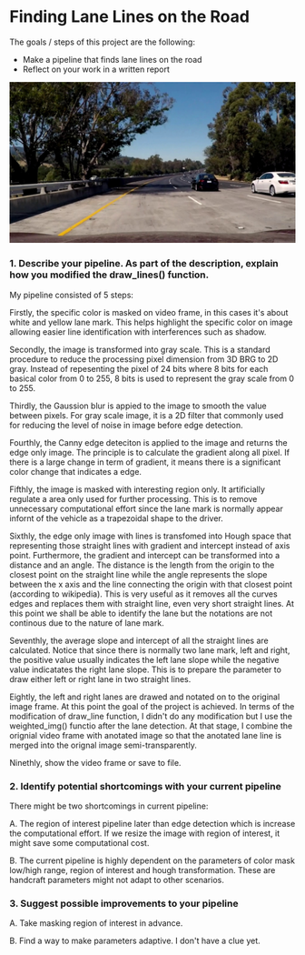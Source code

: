 # **Finding Lane Lines on the Road** 

The goals / steps of this project are the following:
* Make a pipeline that finds lane lines on the road
* Reflect on your work in a written report

![alt text](https://github.com/wincle626/Udacity_Project_Results/blob/master/project01/result/Origin.jpg)

### 1. Describe your pipeline. As part of the description, explain how you modified the draw_lines() function.

My pipeline consisted of 5 steps:

Firstly, the specific color is masked on video frame, in this cases it's about white and yellow lane mark. This helps highlight the specific color on image allowing easier line identification with interferences such as shadow. 

[//]: # (Image References)

[image1]: ./result/HLS.jpg "HLS"
[image2]: ./result/HSV.jpg "HSV"

Secondly, the image is transformed into gray scale. This is a standard procedure to reduce the processing pixel dimension from 3D BRG to 2D gray. Instead of repesenting the pixel of 24 bits where 8 bits for each basical color from 0 to 255, 8 bits is used to represent the gray scale from 0 to 255. 

Thirdly, the Gaussion blur is appied to the image to smooth the value between pixels. For gray scale image, it is a 2D filter that commonly used for reducing the level of noise in image before edge detection.

Fourthly, the Canny edge deteciton is applied to the image and returns the edge only image. The principle is to calculate the gradient along all pixel. If there is a large change in term of gradient, it means there is a significant color change that indicates a edge. 

Fifthly, the image is masked with interesting region only. It artificially regulate a area only  used for further processing. This is to remove unnecessary computational effort since the lane mark is normally appear infornt of the vehicle as a trapezoidal shape to the driver. 

Sixthly, the edge only image with lines is transfomed into Hough space that representing those straight lines with gradient and intercept instead of axis point. Furthermore, the gradient and intercept can be transformed into a distance and an angle. The distance is the length from the origin to the closest point on the straight line while the angle represents the slope between the x axis and the line connecting the origin with that closest point (according to wikipedia). This is very useful as it removes all the curves edges and replaces them with straight line, even very short straight lines. At this point we shall be able to identify the lane but the notations are not continous due to the nature of lane mark. 

Seventhly, the average slope and intercept of all the straight lines are calculated. Notice that since there is normally two lane mark, left and right, the positive value usually indicates the left lane slope while the negative value indicatates the right lane slope. This is to prepare the parameter to draw either left or right lane in two straight lines. 

Eightly, the left and right lanes are drawed and notated on to the original image frame. At this point the goal of the project is achieved. In terms of the modification of draw_line function, I didn't do any modification but I use the weighted_img() functio after the lane detection. At that stage, I combine the orignial video frame with anotated image so that the anotated lane line is merged into the orignal image semi-transparently. 

Ninethly, show the video frame or save to file. 

### 2. Identify potential shortcomings with your current pipeline

There might be two shortcomings in current pipeline:

A. The region of interest pipeline later than edge detection which is increase the computational effort. If we resize the image with region of interest, it might save some computational cost. 

B. The current pipeline is highly dependent on the parameters of color mask low/high range, region of interest and hough transformation. These are handcraft parameters might not adapt to other scenarios. 

### 3. Suggest possible improvements to your pipeline

A. Take masking region of interest in advance.

B. Find a way to make parameters adaptive. I don't have a clue yet. 
